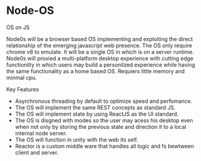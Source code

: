 # Node-OS
 OS on JS

Node0s will be a browser based OS implementing and exploiting the direct relationship
of the emerging javascript web presence. The OS only require chrome v8 to emulate. It will
be a single OS in which is on a server runtime. Node0s will provied a multi-platform desktop 
experience with cutting edge functionilty in which users may build a personilzed experience while
having the same functionality as a home based OS. Requiers little memory and minmal cpu.

Key Features
- Asyrchronous threading by default to optimize speed and perfomance.
- The OS will implement the same REST concepts as standard JS.
- The OS will implement state by using ReactJS as the UI standard.
- The OS is disgned with modes so the user may acess his desktop even when not only
by storing the previous state and direction it to a local internal node server.
- The OS will function in unity with the web its self.
- Reactor is a custom middle ware that handles all logic and fs 
bewtween client and server.